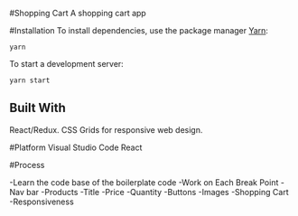 #Shopping Cart 
A shopping cart app


#Installation
To install dependencies, use the package manager [Yarn](https://yarnpkg.com/en/):

```
yarn
```

To start a development server:

```
yarn start
```

## Built With
React/Redux.
CSS Grids for responsive web design. 

#Platform 
Visual Studio Code
React

#Process 

-Learn the code base of the boilerplate code
-Work on Each Break Point
    -Nav bar
    -Products
        -Title
        -Price
        -Quantity
        -Buttons
        -Images
    -Shopping Cart
-Responsiveness 